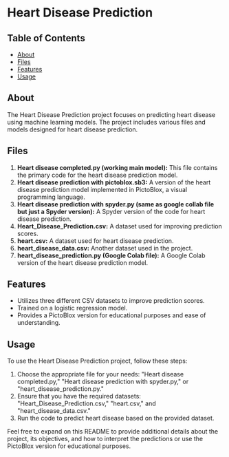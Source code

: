 # Heart Disease Prediction

## Table of Contents

- [About](#about)
- [Files](#files)
- [Features](#features)
- [Usage](#usage)

## About

The Heart Disease Prediction project focuses on predicting heart disease using machine learning models. The project includes various files and models designed for heart disease prediction.

## Files

1. **Heart disease completed.py (working main model):** This file contains the primary code for the heart disease prediction model.
2. **Heart disease prediction with pictoblox.sb3:** A version of the heart disease prediction model implemented in PictoBlox, a visual programming language.
3. **Heart disease prediction with spyder.py (same as google collab file but just a Spyder version):** A Spyder version of the code for heart disease prediction.
4. **Heart_Disease_Prediction.csv:** A dataset used for improving prediction scores.
5. **heart.csv:** A dataset used for heart disease prediction.
6. **heart_disease_data.csv:** Another dataset used in the project.
7. **heart_disease_prediction.py (Google Colab file):** A Google Colab version of the heart disease prediction model.

## Features

- Utilizes three different CSV datasets to improve prediction scores.
- Trained on a logistic regression model.
- Provides a PictoBlox version for educational purposes and ease of understanding.

## Usage

To use the Heart Disease Prediction project, follow these steps:

1. Choose the appropriate file for your needs: "Heart disease completed.py," "Heart disease prediction with spyder.py," or "heart_disease_prediction.py."
2. Ensure that you have the required datasets: "Heart_Disease_Prediction.csv," "heart.csv," and "heart_disease_data.csv."
3. Run the code to predict heart disease based on the provided dataset.

Feel free to expand on this README to provide additional details about the project, its objectives, and how to interpret the predictions or use the PictoBlox version for educational purposes.
